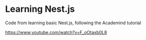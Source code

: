 # Learning Nest.js
Code from learning basic Nest.js, following the Academind tutorial 

https://www.youtube.com/watch?v=F_oOtaxb0L8

